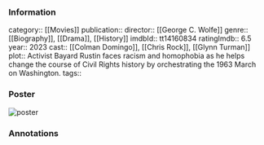### Information
category:: [[Movies]]
publication:: 
director:: [[George C. Wolfe]]
genre:: [[Biography]], [[Drama]], [[History]]
imdbId:: tt14160834
ratingImdb:: 6.5
year:: 2023
cast:: [[Colman Domingo]], [[Chris Rock]], [[Glynn Turman]]
plot:: Activist Bayard Rustin faces racism and homophobia as he helps change the course of Civil Rights history by orchestrating the 1963 March on Washington.
tags::


### Poster
![poster](https://m.media-amazon.com/images/M/MV5BZDc2MDIzYzAtOWUzZS00ZjJmLWE4ZGMtMWZlNDc2OTQ5NzFjXkEyXkFqcGdeQXVyMTkxNjUyNQ@@._V1_SX300.jpg)


### Annotations
